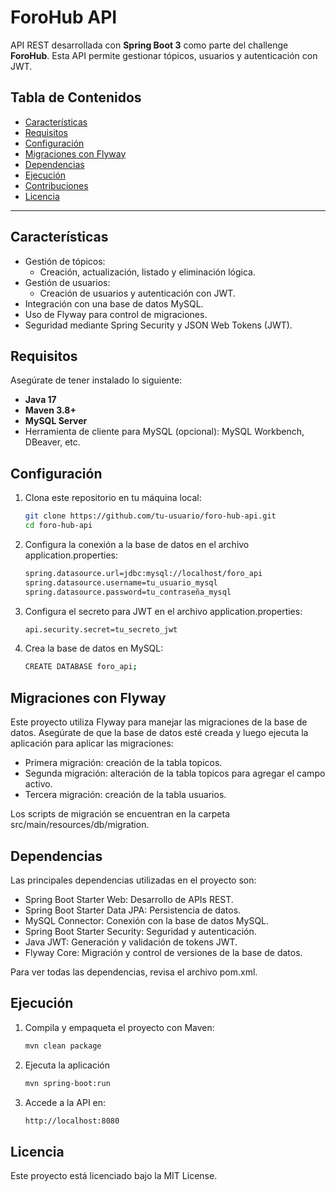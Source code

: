 # ForoHub API

API REST desarrollada con **Spring Boot 3** como parte del challenge **ForoHub**. Esta API permite gestionar tópicos, usuarios y autenticación con JWT.

## Tabla de Contenidos

- [Características](#características)
- [Requisitos](#requisitos)
- [Configuración](#configuración)
- [Migraciones con Flyway](#migraciones-con-flyway)
- [Dependencias](#dependencias)
- [Ejecución](#ejecución)
- [Contribuciones](#contribuciones)
- [Licencia](#licencia)

---

## Características

- Gestión de tópicos:
  - Creación, actualización, listado y eliminación lógica.
- Gestión de usuarios:
  - Creación de usuarios y autenticación con JWT.
- Integración con una base de datos MySQL.
- Uso de Flyway para control de migraciones.
- Seguridad mediante Spring Security y JSON Web Tokens (JWT).

## Requisitos

Asegúrate de tener instalado lo siguiente:

- **Java 17**
- **Maven 3.8+**
- **MySQL Server**
- Herramienta de cliente para MySQL (opcional): MySQL Workbench, DBeaver, etc.

## Configuración

1. Clona este repositorio en tu máquina local:
   ```bash
   git clone https://github.com/tu-usuario/foro-hub-api.git
   cd foro-hub-api
2. Configura la conexión a la base de datos en el archivo application.properties:
   ```bash
   spring.datasource.url=jdbc:mysql://localhost/foro_api
   spring.datasource.username=tu_usuario_mysql
   spring.datasource.password=tu_contraseña_mysql
3. Configura el secreto para JWT en el archivo application.properties:
    ```bash
    api.security.secret=tu_secreto_jwt
4. Crea la base de datos en MySQL:
   ```bash
   CREATE DATABASE foro_api;

## Migraciones con Flyway

Este proyecto utiliza Flyway para manejar las migraciones de la base de datos. Asegúrate de que la base de datos esté creada y luego ejecuta la aplicación para aplicar las migraciones:

- Primera migración: creación de la tabla topicos.
- Segunda migración: alteración de la tabla topicos para agregar el campo activo.
- Tercera migración: creación de la tabla usuarios.
  
Los scripts de migración se encuentran en la carpeta src/main/resources/db/migration.

## Dependencias

Las principales dependencias utilizadas en el proyecto son:

- Spring Boot Starter Web: Desarrollo de APIs REST.
- Spring Boot Starter Data JPA: Persistencia de datos.
- MySQL Connector: Conexión con la base de datos MySQL.
- Spring Boot Starter Security: Seguridad y autenticación.
- Java JWT: Generación y validación de tokens JWT.
- Flyway Core: Migración y control de versiones de la base de datos.
  
Para ver todas las dependencias, revisa el archivo pom.xml.

## Ejecución

1. Compila y empaqueta el proyecto con Maven:
   ```bash
   mvn clean package
2. Ejecuta la aplicación
   ```bash
   mvn spring-boot:run
3. Accede a la API en:
   ```bash
   http://localhost:8080
## Licencia

Este proyecto está licenciado bajo la MIT License.




